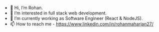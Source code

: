 - 👋 Hi, I’m Rohan.
- 👀 I’m interested in full stack web development.
- 🌱 I’m currently working as Software Engineer (React & NodeJS).
- 📫 How to reach me - https://www.linkedin.com/in/rohanmaharjan27/

<!---
rohanmaharjan27/rohanmaharjan27 is a ✨ special ✨ repository because its `README.md` (this file) appears on your GitHub profile.
You can click the Preview link to take a look at your changes.
--->
